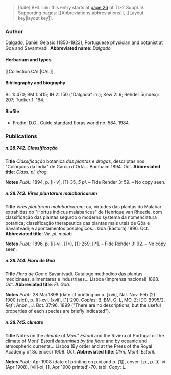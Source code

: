 > [!cite] BHL link: this entry starts at [page 26](https://www.biodiversitylibrary.org/page/33259072) of TL-2 Suppl. V.
> Supporting pages: [[Abbreviations|abbreviations]], [[Layout key|layout key]].

### Author

Dalgado, Daniel Gelásio (1850-1923), Portuguese physician and botanist at Goa and Savantvadi. 
**Abbreviated name**: *Dalgado*

#### Herbarium and types

[[Collection CAL|CAL]].

#### Bibliography and biography

BL 1: 470; BM 1: 415; IH 2: 150 ("Dalgada" irr.); Kew 2: 6; Rehder 5(index): 207; Tucker 1: 184.

#### Biofile

- Frodin, D.G., Guide standard floras world no. 584. 1984.

### Publications

##### n.28.742. Classificação

**Title**
*Classificação* botanica *das plantas* e *drogas*, descriptas nos "Coloquios da India" de Garcia d'Orta... Bombaim 1894. Oct.
**Abbreviated title**: *Class. pl. drog.*

**Notes**
*Publ*.: 1894, p. \[i-iv\], \[1\]-35, *5 pl*. – Fide Rehder 3: 59. – No copy seen.

##### n.28.743. Vires plantarum malabaricarum

**Title**
*Vires plantarum malabaricarum*: ou, virtudes das plantas do Malabar extrahidas do "Hortus indicus malabaricus" de Henrique van Rheede, com classificação das plantas segurdo o moderno systema da nomenclatura botanica; classificação therapeutica das plantas mais uteis de Gõa e Savantvadi; e apontamentos posologïcos... Gôa (Bastora) 1896. Oct.
**Abbreviated title**: *Vir. pl. malab.*

**Notes**
*Publ*.: 1896, p. \[i\]-vii, \[1\*\], \[1\]-259, \[i\*\]. – Fide Rehder 3: 92. – No copy seen.

##### n.28.744. Flora de Goa

**Title**
*Flora de Goa* e Savantvadi. Catalogo methodico das plantas medicinaes, alimentares e industriaes... Lisboa (Imprensa nacional) 1898. Oct.
**Abbreviated title**: *Fl. Goa*.

**Notes**
*Publ*.: 28 Mai 1898 (date of printing on p. \[xvii\], Nat. Nov. Feb (2) 1900 (sic)), p. \[i\]-xvi, \[xvii\], \[1\]-290. *Copies*: B, BM, G, L, MO, Z; IDC B995/2.
*Ref*.: Anon., J. Bot. 37:96. 1899 ("There are no descriptions, but the useful properties of each species are briefly indicated").

##### n.28.745. climate

**Title**
Notes on the *climate* of *Mont' Estoril* and the Riviera of Portugal or the climate of Mont' Estoril *determined by the flora* and by oceanic and atmospheric currents... Lisboa (By order and at the Press of the Royal Academy of Sciences) 1908. Oct.
**Abbreviated title**: *Clim. Mont' Estoril*.

**Notes**
*Publ*.: Apr 1908 (date of printing on p.vi and p. \[1\]), cover-t.p., p. \[i\]-vi (Apr 1908), \[vii\]-xi, \[1, Apr 1908 printed\]-70, tabl. *Copy*: L.

